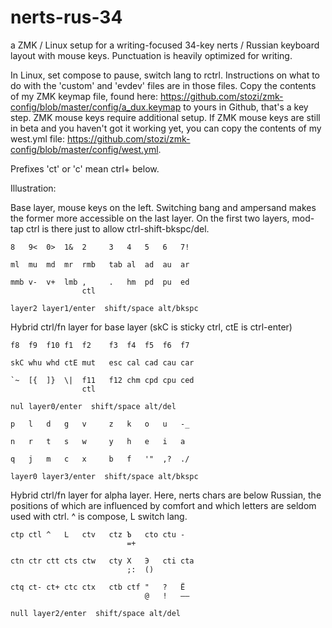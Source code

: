 # nerts-rus-34
a ZMK / Linux setup for a writing-focused 34-key nerts / Russian keyboard layout with mouse keys. Punctuation is heavily optimized for writing.

In Linux, set compose to pause, switch lang to rctrl.
Instructions on what to do with the 'custom' and 'evdev' files are in those files. Copy the contents of my ZMK keymap file, found here: https://github.com/stozi/zmk-config/blob/master/config/a_dux.keymap to yours in Github, that's a key step. ZMK mouse keys require additional setup. If ZMK mouse keys are still in beta and you haven't got it working yet, you can copy the contents of my west.yml file: https://github.com/stozi/zmk-config/blob/master/config/west.yml.


Prefixes 'ct' or 'c' mean ctrl+ below.

Illustration:

Base layer, mouse keys on the left. Switching bang and ampersand makes the former more accessible on the last layer. On the first two layers, mod-tap ctrl is there just to allow ctrl-shift-bkspc/del.

```
8   9<  0>  1&  2     3   4   5   6   7!

ml  mu  md  mr  rmb   tab al  ad  au  ar

mmb v-  v+  lmb ,     .   hm  pd  pu  ed
                ctl

layer2 layer1/enter  shift/space alt/bkspc   
```               

Hybrid ctrl/fn layer for base layer (skC is sticky ctrl, ctE is ctrl-enter)

```
f8  f9  f10 f1  f2    f3  f4  f5  f6  f7

skC whu whd ctE mut   esc cal cad cau car

`~  [{  ]}  \|  f11   f12 chm cpd cpu ced
                ctl

nul layer0/enter  shift/space alt/del   
```

```
p   l   d   g   v     z   k   o   u   -_

n   r   t   s   w     y   h   e   i   a

q   j   m   c   x     b   f   '"  ,?  ./

layer0 layer3/enter  shift/space alt/bkspc   
```

Hybrid ctrl/fn layer for alpha layer. Here, nerts chars are below Russian, the positions of which are influenced by comfort and which letters are seldom used with ctrl. ^ is compose, L switch lang.

```
ctp ctl ^   L   ctv   ctz Ъ   cto ctu -
                          =+

ctn ctr ctt cts ctw   cty X   Э   cti cta
                          ;:  ()

ctq ct- ct+ ctc ctx   ctb ctf "   ?   Ё
                              @   !   –—

null layer2/enter  shift/space alt/del   
```
